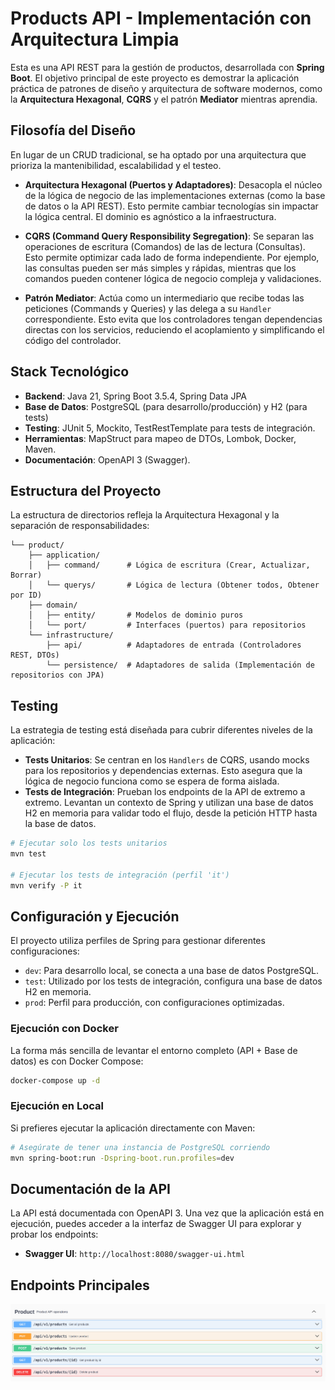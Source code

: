 # Products API - Implementación con Arquitectura Limpia

Esta es una API REST para la gestión de productos, desarrollada con **Spring Boot**. El objetivo principal de este proyecto es demostrar la aplicación práctica de patrones de diseño y arquitectura de software modernos, como la **Arquitectura Hexagonal**, **CQRS** y el patrón **Mediator** mientras aprendia.

## Filosofía del Diseño

En lugar de un CRUD tradicional, se ha optado por una arquitectura que prioriza la mantenibilidad, escalabilidad y el testeo.

- **Arquitectura Hexagonal (Puertos y Adaptadores)**: Desacopla el núcleo de la lógica de negocio de las implementaciones externas (como la base de datos o la API REST). Esto permite cambiar tecnologías sin impactar la lógica central. El dominio es agnóstico a la infraestructura.

- **CQRS (Command Query Responsibility Segregation)**: Se separan las operaciones de escritura (Comandos) de las de lectura (Consultas). Esto permite optimizar cada lado de forma independiente. Por ejemplo, las consultas pueden ser más simples y rápidas, mientras que los comandos pueden contener lógica de negocio compleja y validaciones.

- **Patrón Mediator**: Actúa como un intermediario que recibe todas las peticiones (Commands y Queries) y las delega a su `Handler` correspondiente. Esto evita que los controladores tengan dependencias directas con los servicios, reduciendo el acoplamiento y simplificando el código del controlador.

## Stack Tecnológico

- **Backend**: Java 21, Spring Boot 3.5.4, Spring Data JPA
- **Base de Datos**: PostgreSQL (para desarrollo/producción) y H2 (para tests)
- **Testing**: JUnit 5, Mockito, TestRestTemplate para tests de integración.
- **Herramientas**: MapStruct para mapeo de DTOs, Lombok, Docker, Maven.
- **Documentación**: OpenAPI 3 (Swagger).

## Estructura del Proyecto

La estructura de directorios refleja la Arquitectura Hexagonal y la separación de responsabilidades:

```
└── product/
    ├── application/
    │   ├── command/      # Lógica de escritura (Crear, Actualizar, Borrar)
    │   └── querys/       # Lógica de lectura (Obtener todos, Obtener por ID)
    ├── domain/
    │   ├── entity/       # Modelos de dominio puros
    │   └── port/         # Interfaces (puertos) para repositorios
    └── infrastructure/
        ├── api/          # Adaptadores de entrada (Controladores REST, DTOs)
        └── persistence/  # Adaptadores de salida (Implementación de repositorios con JPA)
```

## Testing

La estrategia de testing está diseñada para cubrir diferentes niveles de la aplicación:

- **Tests Unitarios**: Se centran en los `Handlers` de CQRS, usando mocks para los repositorios y dependencias externas. Esto asegura que la lógica de negocio funciona como se espera de forma aislada.
- **Tests de Integración**: Prueban los endpoints de la API de extremo a extremo. Levantan un contexto de Spring y utilizan una base de datos H2 en memoria para validar todo el flujo, desde la petición HTTP hasta la base de datos.

```bash
# Ejecutar solo los tests unitarios
mvn test

# Ejecutar los tests de integración (perfil 'it')
mvn verify -P it
```

## Configuración y Ejecución

El proyecto utiliza perfiles de Spring para gestionar diferentes configuraciones:

- `dev`: Para desarrollo local, se conecta a una base de datos PostgreSQL.
- `test`: Utilizado por los tests de integración, configura una base de datos H2 en memoria.
- `prod`: Perfil para producción, con configuraciones optimizadas.

### Ejecución con Docker

La forma más sencilla de levantar el entorno completo (API + Base de datos) es con Docker Compose:

```bash
docker-compose up -d
```

### Ejecución en Local

Si prefieres ejecutar la aplicación directamente con Maven:

```bash
# Asegúrate de tener una instancia de PostgreSQL corriendo
mvn spring-boot:run -Dspring-boot.run.profiles=dev
```

## Documentación de la API

La API está documentada con OpenAPI 3. Una vez que la aplicación está en ejecución, puedes acceder a la interfaz de Swagger UI para explorar y probar los endpoints:

- **Swagger UI**: `http://localhost:8080/swagger-ui.html`

## Endpoints Principales

![img.png](src/main/resources/img.png)


